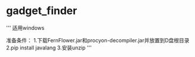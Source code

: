 # gadget_finder

'''
适用windows

准备条件：
1.下载FernFlower.jar和procyon-decompiler.jar并放置到D盘根目录
2.pip install javalang
3.安装unzip
'''
